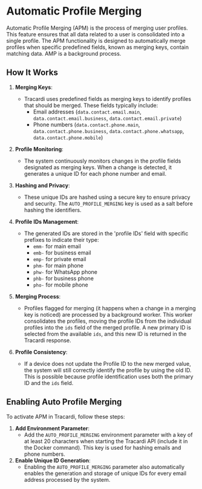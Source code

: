 # Automatic Profile Merging

Automatic Profile Merging (APM) is the process of merging user profiles. This feature ensures that all data related to a
user is consolidated into a single profile. The APM functionality is designed to automatically merge profiles when
specific predefined fields, known as merging keys, contain matching data. AMP is a background process.

## How It Works

1. **Merging Keys**:
    - Tracardi uses predefined fields as merging keys to identify profiles that should be merged. These fields typically
      include:
        - Email addresses (`data.contact.email.main`, `data.contact.email.business`, `data.contact.email.private`)
        - Phone
          numbers (`data.contact.phone.main`, `data.contact.phone.business`, `data.contact.phone.whatsapp`, `data.contact.phone.mobile`)

2. **Profile Monitoring**:
    - The system continuously monitors changes in the profile fields designated as merging keys. When a change is
      detected, it generates a unique ID for each phone number and email.

3. **Hashing and Privacy**:
    - These unique IDs are hashed using a secure key to ensure privacy and security. The `AUTO_PROFILE_MERGING` key is
      used as a salt before hashing the identifiers.

4. **Profile IDs Management**:
    - The generated IDs are stored in the 'profile IDs' field with specific prefixes to indicate their type:
        - `emm-` for main email
        - `emb-` for business email
        - `emp-` for private email
        - `phm-` for main phone
        - `phw-` for WhatsApp phone
        - `phb-` for business phone
        - `pho-` for mobile phone

5. **Merging Process**:
    - Profiles flagged for merging (it happens when a change in a merging key is noticed) are processed by a background
      worker. This worker consolidates the profiles, moving the profile IDs from the individual profiles into the `ids`
      field of the merged profile. A new primary ID is selected from the available `ids`, and this new ID is returned in
      the Tracardi response.

6. **Profile Consistency**:
    - If a device does not update the Profile ID to the new merged value, the system will still correctly identify the
      profile by using the old ID. This is possible because profile identification uses both the primary ID and
      the `ids` field.

## Enabling Auto Profile Merging

To activate APM in Tracardi, follow these steps:

1. **Add Environment Parameter**:
    - Add the `AUTO_PROFILE_MERGING` environment parameter with a key of at least 20 characters when starting the
      Tracardi API (include it in the Docker command). This key is used for hashing emails and phone numbers.
2. **Enable Unique ID Generation**:
    - Enabling the `AUTO_PROFILE_MERGING` parameter also automatically enables the generation and storage of unique IDs
      for every email address processed by the system.


